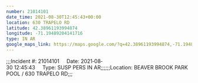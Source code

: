 ```yaml
---
number: 21014101
date_time: 2021-08-30T12:45:43+00:00
location: 630 TRAPELO RD
latitude: 42.38961193994874
longitude: -71.19489204141716
type: IN AR
google_maps_link: https://maps.google.com/?q=42.38961193994874,-71.19489204141716
---
```


;;;Incident #: 21014101     Date: 2021‐08‐30 12:45:43     Type: SUSP PERS IN AR;;;;;;Location: BEAVER BROOK PARK POOL / 630 TRAPELO RD;;;
